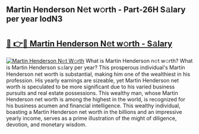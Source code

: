 ## Martin Henderson N𝚎t w𝚘rth - Part-26H S𝚊lary per year IodN3

# <h2><a href="http://gc570lg.nevu.top/?p=Martin+Henderson">🔗 👉🔴 Martin Henderson N𝚎t w𝚘rth - S𝚊lary</a></h2>

[![Martin Henderson N𝚎t W𝚘rth](https://i.imgur.com/Oavwk0R.jpeg)](http://gc570lg.nevu.top/?p=Martin+Henderson)
What is Martin Henderson n𝚎t w𝚘rth? What is Martin Henderson s𝚊lary per year?
This prosperous individual's Martin Henderson net worth is substantial, making him one of the wealthiest in his profession. His yearly earnings are sizeable, yet Martin Henderson net worth is speculated to be more significant due to his varied business pursuits and real estate possessions. This wealthy man, whose Martin Henderson net worth is among the highest in the world, is recognized for his business acumen and financial intelligence. This wealthy individual, boasting a Martin Henderson net worth in the billions and an impressive yearly income, serves as a prime illustration of the might of diligence, devotion, and monetary wisdom.
